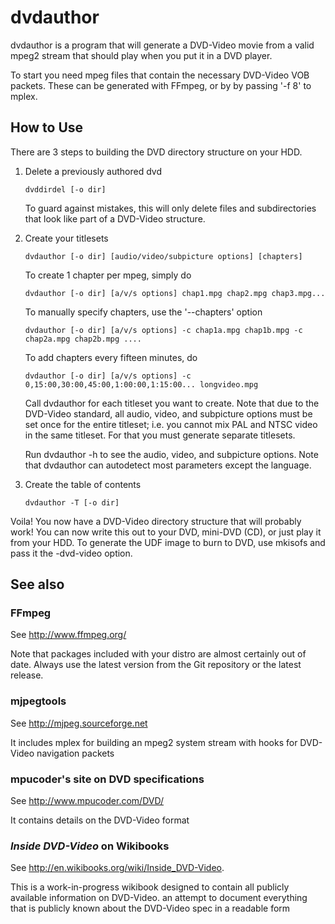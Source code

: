 dvdauthor
=========

dvdauthor is a program that will generate a DVD-Video movie from a valid
mpeg2 stream that should play when you put it in a DVD player.

To start you need mpeg files that contain the necessary DVD-Video VOB
packets. These can be generated with FFmpeg, or by by passing '-f 8' to mplex.

How to Use
----------

There are 3 steps to building the DVD directory structure on your HDD.

1. Delete a previously authored dvd

       dvddirdel [-o dir]

   To guard against mistakes, this will only delete files and subdirectories
   that look like part of a DVD-Video structure.

2. Create your titlesets

       dvdauthor [-o dir] [audio/video/subpicture options] [chapters]

   To create 1 chapter per mpeg, simply do

       dvdauthor [-o dir] [a/v/s options] chap1.mpg chap2.mpg chap3.mpg...

   To manually specify chapters, use the '--chapters' option

       dvdauthor [-o dir] [a/v/s options] -c chap1a.mpg chap1b.mpg -c chap2a.mpg chap2b.mpg ....

   To add chapters every fifteen minutes, do

       dvdauthor [-o dir] [a/v/s options] -c 0,15:00,30:00,45:00,1:00:00,1:15:00... longvideo.mpg

   Call dvdauthor for each titleset you want to create.  Note that
   due to the DVD-Video standard, all audio, video, and subpicture options
   must be set once for the entire titleset; i.e. you cannot mix PAL
   and NTSC video in the same titleset. For that you must generate
   separate titlesets.

   Run dvdauthor -h to see the audio, video, and subpicture options.
   Note that dvdauthor can autodetect most parameters except the
   language.

3. Create the table of contents

       dvdauthor -T [-o dir]

Voila! You now have a DVD-Video directory structure that will probably
work! You can now write this out to your DVD, mini-DVD (CD), or just
play it from your HDD. To generate the UDF image to burn to DVD, use
mkisofs and pass it the -dvd-video option.


See also
--------

### FFmpeg

See http://www.ffmpeg.org/

Note that packages included with your distro are almost certainly out
of date. Always use the latest version from the Git repository or the
latest release.

### mjpegtools

See http://mjpeg.sourceforge.net

It includes mplex for building an mpeg2 system stream with hooks
for DVD-Video navigation packets

### mpucoder's site on DVD specifications

See http://www.mpucoder.com/DVD/

It contains details on the DVD-Video format

### *Inside DVD-Video* on Wikibooks

See http://en.wikibooks.org/wiki/Inside_DVD-Video.

This is a work-in-progress wikibook designed to contain all publicly
available information on DVD-Video.
        an attempt to document everything that is publicly known about the
        DVD-Video spec in a readable form
